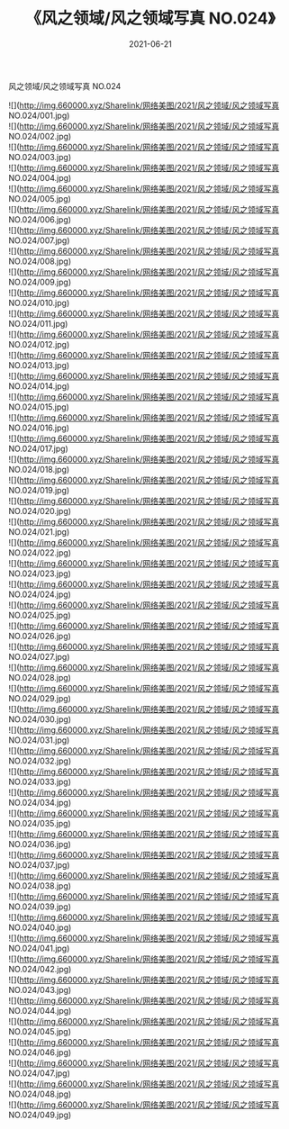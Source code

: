 ﻿---
layout: post
title:  《风之领域/风之领域写真 NO.024》
date:   2021-06-21
img: http://img.660000.xyz/Sharelink/网络美图/2021/风之领域/风之领域写真 NO.024/000.jpg
categories: [美女, 清纯, 唯美]
---

风之领域/风之领域写真 NO.024

 ![](http://img.660000.xyz/Sharelink/网络美图/2021/风之领域/风之领域写真 NO.024/001.jpg) <br>![](http://img.660000.xyz/Sharelink/网络美图/2021/风之领域/风之领域写真 NO.024/002.jpg) <br>![](http://img.660000.xyz/Sharelink/网络美图/2021/风之领域/风之领域写真 NO.024/003.jpg) <br>![](http://img.660000.xyz/Sharelink/网络美图/2021/风之领域/风之领域写真 NO.024/004.jpg) <br>![](http://img.660000.xyz/Sharelink/网络美图/2021/风之领域/风之领域写真 NO.024/005.jpg) <br>![](http://img.660000.xyz/Sharelink/网络美图/2021/风之领域/风之领域写真 NO.024/006.jpg) <br>![](http://img.660000.xyz/Sharelink/网络美图/2021/风之领域/风之领域写真 NO.024/007.jpg) <br>![](http://img.660000.xyz/Sharelink/网络美图/2021/风之领域/风之领域写真 NO.024/008.jpg) <br>![](http://img.660000.xyz/Sharelink/网络美图/2021/风之领域/风之领域写真 NO.024/009.jpg) <br>![](http://img.660000.xyz/Sharelink/网络美图/2021/风之领域/风之领域写真 NO.024/010.jpg) <br>![](http://img.660000.xyz/Sharelink/网络美图/2021/风之领域/风之领域写真 NO.024/011.jpg) <br>![](http://img.660000.xyz/Sharelink/网络美图/2021/风之领域/风之领域写真 NO.024/012.jpg) <br>![](http://img.660000.xyz/Sharelink/网络美图/2021/风之领域/风之领域写真 NO.024/013.jpg) <br>![](http://img.660000.xyz/Sharelink/网络美图/2021/风之领域/风之领域写真 NO.024/014.jpg) <br>![](http://img.660000.xyz/Sharelink/网络美图/2021/风之领域/风之领域写真 NO.024/015.jpg) <br>![](http://img.660000.xyz/Sharelink/网络美图/2021/风之领域/风之领域写真 NO.024/016.jpg) <br>![](http://img.660000.xyz/Sharelink/网络美图/2021/风之领域/风之领域写真 NO.024/017.jpg) <br>![](http://img.660000.xyz/Sharelink/网络美图/2021/风之领域/风之领域写真 NO.024/018.jpg) <br>![](http://img.660000.xyz/Sharelink/网络美图/2021/风之领域/风之领域写真 NO.024/019.jpg) <br>![](http://img.660000.xyz/Sharelink/网络美图/2021/风之领域/风之领域写真 NO.024/020.jpg) <br>![](http://img.660000.xyz/Sharelink/网络美图/2021/风之领域/风之领域写真 NO.024/021.jpg) <br>![](http://img.660000.xyz/Sharelink/网络美图/2021/风之领域/风之领域写真 NO.024/022.jpg) <br>![](http://img.660000.xyz/Sharelink/网络美图/2021/风之领域/风之领域写真 NO.024/023.jpg) <br>![](http://img.660000.xyz/Sharelink/网络美图/2021/风之领域/风之领域写真 NO.024/024.jpg) <br>![](http://img.660000.xyz/Sharelink/网络美图/2021/风之领域/风之领域写真 NO.024/025.jpg) <br>![](http://img.660000.xyz/Sharelink/网络美图/2021/风之领域/风之领域写真 NO.024/026.jpg) <br>![](http://img.660000.xyz/Sharelink/网络美图/2021/风之领域/风之领域写真 NO.024/027.jpg) <br>![](http://img.660000.xyz/Sharelink/网络美图/2021/风之领域/风之领域写真 NO.024/028.jpg) <br>![](http://img.660000.xyz/Sharelink/网络美图/2021/风之领域/风之领域写真 NO.024/029.jpg) <br>![](http://img.660000.xyz/Sharelink/网络美图/2021/风之领域/风之领域写真 NO.024/030.jpg) <br>![](http://img.660000.xyz/Sharelink/网络美图/2021/风之领域/风之领域写真 NO.024/031.jpg) <br>![](http://img.660000.xyz/Sharelink/网络美图/2021/风之领域/风之领域写真 NO.024/032.jpg) <br>![](http://img.660000.xyz/Sharelink/网络美图/2021/风之领域/风之领域写真 NO.024/033.jpg) <br>![](http://img.660000.xyz/Sharelink/网络美图/2021/风之领域/风之领域写真 NO.024/034.jpg) <br>![](http://img.660000.xyz/Sharelink/网络美图/2021/风之领域/风之领域写真 NO.024/035.jpg) <br>![](http://img.660000.xyz/Sharelink/网络美图/2021/风之领域/风之领域写真 NO.024/036.jpg) <br>![](http://img.660000.xyz/Sharelink/网络美图/2021/风之领域/风之领域写真 NO.024/037.jpg) <br>![](http://img.660000.xyz/Sharelink/网络美图/2021/风之领域/风之领域写真 NO.024/038.jpg) <br>![](http://img.660000.xyz/Sharelink/网络美图/2021/风之领域/风之领域写真 NO.024/039.jpg) <br>![](http://img.660000.xyz/Sharelink/网络美图/2021/风之领域/风之领域写真 NO.024/040.jpg) <br>![](http://img.660000.xyz/Sharelink/网络美图/2021/风之领域/风之领域写真 NO.024/041.jpg) <br>![](http://img.660000.xyz/Sharelink/网络美图/2021/风之领域/风之领域写真 NO.024/042.jpg) <br>![](http://img.660000.xyz/Sharelink/网络美图/2021/风之领域/风之领域写真 NO.024/043.jpg) <br>![](http://img.660000.xyz/Sharelink/网络美图/2021/风之领域/风之领域写真 NO.024/044.jpg) <br>![](http://img.660000.xyz/Sharelink/网络美图/2021/风之领域/风之领域写真 NO.024/045.jpg) <br>![](http://img.660000.xyz/Sharelink/网络美图/2021/风之领域/风之领域写真 NO.024/046.jpg) <br>![](http://img.660000.xyz/Sharelink/网络美图/2021/风之领域/风之领域写真 NO.024/047.jpg) <br>![](http://img.660000.xyz/Sharelink/网络美图/2021/风之领域/风之领域写真 NO.024/048.jpg) <br>![](http://img.660000.xyz/Sharelink/网络美图/2021/风之领域/风之领域写真 NO.024/049.jpg) <br>
